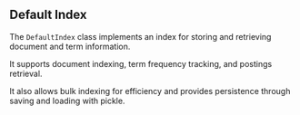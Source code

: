 <!-- module: mir.ir.impls.default_index -->

## Default Index

The `DefaultIndex` class implements an index for storing and retrieving document and term information. 

It supports document indexing, term frequency tracking, and postings retrieval. 

It also allows bulk indexing for efficiency and provides persistence through saving and loading with pickle. 